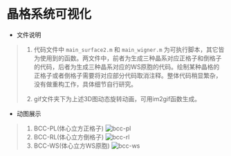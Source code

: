 # 晶格系统可视化
+ 文件说明
> 1. 代码文件中 `main_surface2.m` 和 `main_wigner.m` 为可执行脚本，其它皆为使用到的函数。两文件中，前者为生成三种晶系对应正格子和倒格子的代码，后者为生成三种晶系对应的WS原胞的代码。绘制某种晶格的正格子或者倒格子需要将对应部分代码取消注释。整体代码稍显繁杂，没有做重构工作，具体细节自行研究。
> 
> 2. gif文件夹下为上述3D图动态旋转动画，可用im2gif函数生成。

+ 动图展示
> 1. BCC-PL(体心立方正格子)
> ![bcc-pl](./gif/bcc_pl.gif)
> 2. BCC-RL(体心立方倒格子)
> ![bcc-rl](./gif/bcc_rl.gif)
> 3. BCC-WS(体心立方WS原胞)
> ![bcc-ws](./gif/bcc_ws.gif)
